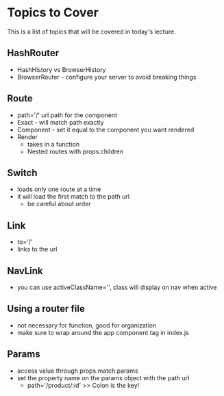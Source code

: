 # Topics to Cover
This is a list of topics that will be covered in today's lecture.

## HashRouter
- HashHistory vs BrowserHistory
- BrowserRouter - configure your server to avoid breaking things

## Route
- path='/' url path for the component
- Exact - will match path exactly
- Component - set it equal to the component you want rendered
- Render
  - takes in a function
  - Nested routes with props.children

## Switch
- loads only one route at a time
- it will load the first match to the path url
  - be careful about order

## Link
- to='/'
- links to the url

## NavLink
- you can use activeClassName='', class will display on nav when active

## Using a router file
- not necessary for function, good for organization
- make sure to wrap <HashRouter> around the app component tag in index.js

## Params
- access value through props.match.params
- set the property name on the params object with the path url
    - path='/product/:id' >> Colon is the key!
